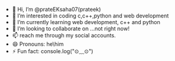 - 👋 Hi, I’m @prateEKsaha07(prateek)
- 👀 I’m interested in coding c,c++,python and web development
- 🌱 I’m currently learning web development, c++ and python
- 💞️ I’m looking to collaborate on ...not right now!
- 📫 reach me through my social accounts.
- 😄 Pronouns: he\him
- ⚡ Fun fact: console.log("⊙⁠﹏⁠⊙")

<!---
prateEKsaha07/prateEKsaha07 is a ✨ special ✨ repository because its `README.md` (this file) appears on your GitHub profile.
You can click the Preview link to take a look at your changes.
--->
